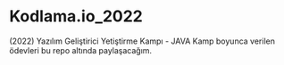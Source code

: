 # Kodlama.io_2022

(2022) Yazılım Geliştirici Yetiştirme Kampı - JAVA Kamp boyunca verilen ödevleri bu repo altında paylaşacağım.
